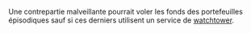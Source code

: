 Une contrepartie malveillante pourrait voler les fonds des portefeuilles épisodiques sauf si ces derniers utilisent un service de [watchtower](https://docs.decred.org/lightning-network/watchtowers/).
